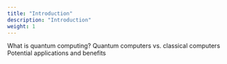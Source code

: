 ```yaml
---
title: "Introduction"
description: "Introduction"
weight: 1
---
```




What is quantum computing?
Quantum computers vs. classical computers
Potential applications and benefits